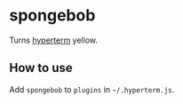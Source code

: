 # spongebob

Turns [hyperterm](https://hyperterm.org) yellow.

## How to use

Add `spongebob` to `plugins` in `~/.hyperterm.js`.
